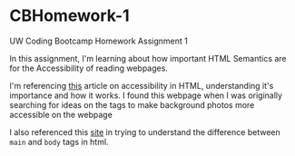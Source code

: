 # CBHomework-1
UW Coding Bootcamp Homework Assignment 1

In this assignment, I'm learning about how important HTML Semantics are for the Accessibility of reading webpages.

I'm referencing [this](https://developer.mozilla.org/en-US/docs/Learn/Accessibility/HTML) article on accessibility in HTML, understanding it's importance and how it works. I found this webpage when I was originally searching for ideas on the tags to make background photos more accessible on the webpage

I also referenced this [site](https://stackoverflow.com/questions/56803764/what-is-the-main-tag-in-html5-how-does-it-differ-from-body-tag/56806665) in trying to understand the difference between `main` and `body` tags in html.

